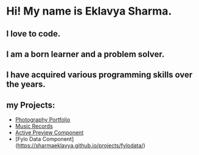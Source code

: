 # Hi! My name is Eklavya Sharma.

## I love to code. 
## I am a born learner and a problem solver.
## I have acquired various programming skills over the years.

## my Projects:
- [Photography Portfolio](https://redirect.is/dr1eqr)
- [Music Records](http://tiny.cc/hhcpnz)
- [Active Preview Component](https://sharmaeklavya.github.io/projects/activePreview/)
- [Fylo Data Component] (https://sharmaeklavya.github.io/projects/fylodata/)
